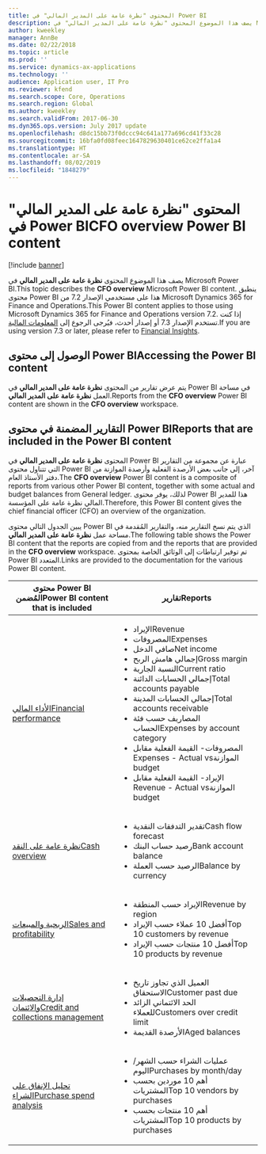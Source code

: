 ```yaml
---
title: المحتوى "نظرة عامة على المدير المالي‬" في Power BI
description: يصف هذا الموضوع المحتوى "نظرة عامة على المدير المالي" في Microsoft Power BI.
author: kweekley
manager: AnnBe
ms.date: 02/22/2018
ms.topic: article
ms.prod: ''
ms.service: dynamics-ax-applications
ms.technology: ''
audience: Application user, IT Pro
ms.reviewer: kfend
ms.search.scope: Core, Operations
ms.search.region: Global
ms.author: kweekley
ms.search.validFrom: 2017-06-30
ms.dyn365.ops.version: July 2017 update
ms.openlocfilehash: d8dc15bb73f0dccc94c641a177a696cd41f33c28
ms.sourcegitcommit: 16bfa0fd08feec1647829630401ce62ce2ffa1a4
ms.translationtype: HT
ms.contentlocale: ar-SA
ms.lasthandoff: 08/02/2019
ms.locfileid: "1848279"
---
```

# <a name="cfo-overview-power-bi-content"></a><span data-ttu-id="88131-103">المحتوى "نظرة عامة على المدير المالي‬" في Power BI</span><span class="sxs-lookup"><span data-stu-id="88131-103">CFO overview Power BI content</span></span>

[!include [banner](../includes/banner.md)] 

<span data-ttu-id="88131-104">يصف هذا الموضوع المحتوى **نظرة عامة على المدير المالي** في Microsoft Power BI.</span><span class="sxs-lookup"><span data-stu-id="88131-104">This topic describes the **CFO overview** Microsoft Power BI content.</span></span> <span data-ttu-id="88131-105">ينطبق محتوى Power BI هذا على مستخدمي الإصدار 7.2 من Microsoft Dynamics 365 for Finance and Operations.</span><span class="sxs-lookup"><span data-stu-id="88131-105">This Power BI content applies to those using Microsoft Dynamics 365 for Finance and Operations version 7.2.</span></span> <span data-ttu-id="88131-106">إذا كنت تستخدم الإصدار 7.3 أو إصدار أحدث، فيُرجى الرجوع إلى [المعلومات المالية](financial-insights.md).</span><span class="sxs-lookup"><span data-stu-id="88131-106">If you are using version 7.3 or later, please refer to [Financial Insights](financial-insights.md).</span></span>

## <a name="accessing-the-power-bi-content"></a><span data-ttu-id="88131-107">الوصول إلى محتوى Power BI</span><span class="sxs-lookup"><span data-stu-id="88131-107">Accessing the Power BI content</span></span>

<span data-ttu-id="88131-108">يتم عرض تقارير من المحتوى **نظرة عامة على المدير المالي** في Power BI في مساحة العمل **نظرة عامة على المدير المالي**.</span><span class="sxs-lookup"><span data-stu-id="88131-108">Reports from the **CFO overview** Power BI content are shown in the **CFO overview** workspace.</span></span>

## <a name="reports-that-are-included-in-the-power-bi-content"></a><span data-ttu-id="88131-109">التقارير المضمنة في محتوى Power BI</span><span class="sxs-lookup"><span data-stu-id="88131-109">Reports that are included in the Power BI content</span></span>
<span data-ttu-id="88131-110">المحتوى **نظرة عامة على المدير المالي** في Power BI عبارة عن مجموعة من التقارير التي تتناول محتوى Power BI آخر، إلى جانب بعض الأرصدة الفعلية وأرصدة الموازنة من دفتر الأستاذ العام.</span><span class="sxs-lookup"><span data-stu-id="88131-110">The **CFO overview** Power BI content is a composite of reports from various other Power BI content, together with some actual and budget balances from General ledger.</span></span> <span data-ttu-id="88131-111">لذلك، يوفر محتوى Power BI هذا للمدير المالي نظرة عامة على المؤسسة.</span><span class="sxs-lookup"><span data-stu-id="88131-111">Therefore, this Power BI content gives the chief financial officer (CFO) an overview of the organization.</span></span>

<span data-ttu-id="88131-112">يبين الجدول التالي محتوى Power BI الذي يتم نسخ التقارير منه، والتقارير المُقدمة في مساحة عمل **نظرة عامة على المدير المالي**.</span><span class="sxs-lookup"><span data-stu-id="88131-112">The following table shows the Power BI content that the reports are copied from and the reports that are provided in the **CFO overview** workspace.</span></span> <span data-ttu-id="88131-113">تم توفير ارتباطات إلى الوثائق الخاصة بمحتوى Power BI المتعدد.</span><span class="sxs-lookup"><span data-stu-id="88131-113">Links are provided to the documentation for the various Power BI content.</span></span>

| <span data-ttu-id="88131-114">محتوى Power BI المُضمن</span><span class="sxs-lookup"><span data-stu-id="88131-114">Power BI content that is included</span></span> | <span data-ttu-id="88131-115">تقارير</span><span class="sxs-lookup"><span data-stu-id="88131-115">Reports</span></span> |
|-----------------------------------|---------|
| [<span data-ttu-id="88131-116">الأداء المالي</span><span class="sxs-lookup"><span data-stu-id="88131-116">Financial performance</span></span>](financial-performance-power-bi-content-pack.md) | <ul><li><span data-ttu-id="88131-117">الإيراد</span><span class="sxs-lookup"><span data-stu-id="88131-117">Revenue</span></span></li><li><span data-ttu-id="88131-118">المصروفات</span><span class="sxs-lookup"><span data-stu-id="88131-118">Expenses</span></span></li><li><span data-ttu-id="88131-119">صافي الدخل</span><span class="sxs-lookup"><span data-stu-id="88131-119">Net income</span></span></li><li><span data-ttu-id="88131-120">إجمالي هامش الربح</span><span class="sxs-lookup"><span data-stu-id="88131-120">Gross margin</span></span></li><li><span data-ttu-id="88131-121">النسبة الجارية</span><span class="sxs-lookup"><span data-stu-id="88131-121">Current ratio</span></span></li><li><span data-ttu-id="88131-122">إجمالي الحسابات الدائنة</span><span class="sxs-lookup"><span data-stu-id="88131-122">Total accounts payable</span></span></li><li><span data-ttu-id="88131-123">إجمالي الحسابات المدينة</span><span class="sxs-lookup"><span data-stu-id="88131-123">Total accounts receivable</span></span></li><li><span data-ttu-id="88131-124">المصاريف حسب فئة الحساب</span><span class="sxs-lookup"><span data-stu-id="88131-124">Expenses by account category</span></span></li><li><span data-ttu-id="88131-125">المصروفات- ‏‫القيمة الفعلية مقابل الموازنة</span><span class="sxs-lookup"><span data-stu-id="88131-125">Expenses - Actual vs budget</span></span></li><li><span data-ttu-id="88131-126">الإيراد- ‏‫القيمة الفعلية مقابل الموازنة</span><span class="sxs-lookup"><span data-stu-id="88131-126">Revenue - Actual vs budget</span></span></li></ul> |
| [<span data-ttu-id="88131-127">نظرة عامة على النقد</span><span class="sxs-lookup"><span data-stu-id="88131-127">Cash overview</span></span>](../../financials/cash-bank-management/Cash-Overview-Power-BI-content.md) | <ul><li><span data-ttu-id="88131-128">تقدير التدفقات النقدية</span><span class="sxs-lookup"><span data-stu-id="88131-128">Cash flow forecast</span></span></li><li><span data-ttu-id="88131-129">رصيد حساب البنك</span><span class="sxs-lookup"><span data-stu-id="88131-129">Bank account balance</span></span></li><li><span data-ttu-id="88131-130">الرصيد حسب العملة</span><span class="sxs-lookup"><span data-stu-id="88131-130">Balance by currency</span></span></li></ul> |
| [<span data-ttu-id="88131-131">الربحية والمبيعات</span><span class="sxs-lookup"><span data-stu-id="88131-131">Sales and profitability</span></span>](sales-profitability-performance-content-pack.md) | <ul><li><span data-ttu-id="88131-132">الإيراد حسب المنطقة</span><span class="sxs-lookup"><span data-stu-id="88131-132">Revenue by region</span></span></li><li><span data-ttu-id="88131-133">أفضل 10 عملاء حسب الإيراد</span><span class="sxs-lookup"><span data-stu-id="88131-133">Top 10 customers by revenue</span></span></li><li><span data-ttu-id="88131-134">أفضل 10 منتجات حسب الإيراد</span><span class="sxs-lookup"><span data-stu-id="88131-134">Top 10 products by revenue</span></span></li></ul> |
| [<span data-ttu-id="88131-135">إدارة التحصيلات والائتمان</span><span class="sxs-lookup"><span data-stu-id="88131-135">Credit and collections management</span></span>](../../financials/accounts-receivable/credit-collections-power-bi.md) | <ul><li><span data-ttu-id="88131-136">العميل الذي تجاوز تاريخ الاستحقاق</span><span class="sxs-lookup"><span data-stu-id="88131-136">Customer past due</span></span></li><li><span data-ttu-id="88131-137">الحد الائتماني الزائد للعملاء</span><span class="sxs-lookup"><span data-stu-id="88131-137">Customers over credit limit</span></span></li><li><span data-ttu-id="88131-138">الأرصدة القديمة</span><span class="sxs-lookup"><span data-stu-id="88131-138">Aged balances</span></span></li></ul> |
| [<span data-ttu-id="88131-139">تحليل الإنفاق على الشراء</span><span class="sxs-lookup"><span data-stu-id="88131-139">Purchase spend analysis</span></span>](../../financials/accounts-receivable/credit-collections-power-bi.md) | <ul><li><span data-ttu-id="88131-140">عمليات الشراء حسب الشهر/اليوم</span><span class="sxs-lookup"><span data-stu-id="88131-140">Purchases by month/day</span></span></li><li><span data-ttu-id="88131-141">أهم 10 موردين بحسب المشتريات</span><span class="sxs-lookup"><span data-stu-id="88131-141">Top 10 vendors by purchases</span></span></li><li><span data-ttu-id="88131-142">أهم 10 منتجات بحسب المشتريات</span><span class="sxs-lookup"><span data-stu-id="88131-142">Top 10 products by purchases</span></span></li></ul> |
